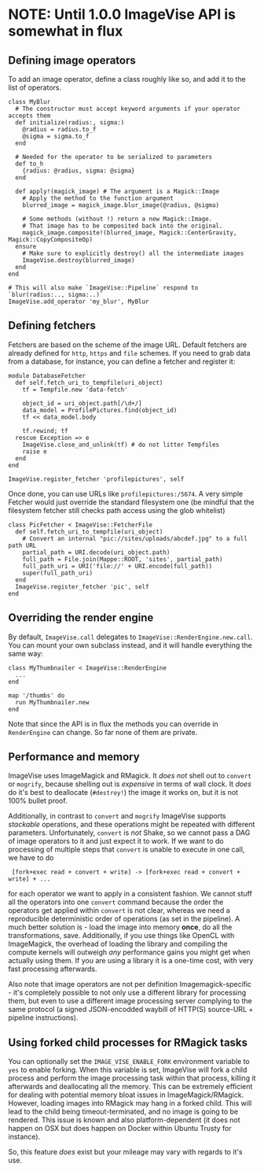 # NOTE: Until 1.0.0 ImageVise API is somewhat in flux

## Defining image operators

To add an image operator, define a class roughly like so, and add it to the list of operators.

    class MyBlur
      # The constructor must accept keyword arguments if your operator accepts them
      def initialize(radius:, sigma:)
        @radius = radius.to_f
        @sigma = sigma.to_f
      end
      
      # Needed for the operator to be serialized to parameters
      def to_h
        {radius: @radius, sigma: @sigma}
      end
      
      def apply!(magick_image) # The argument is a Magick::Image
        # Apply the method to the function argument
        blurred_image = magick_image.blur_image(@radius, @sigma)
        
        # Some methods (without !) return a new Magick::Image.
        # That image has to be composited back into the original.
        magick_image.composite!(blurred_image, Magick::CenterGravity, Magick::CopyCompositeOp)
      ensure
        # Make sure to explicitly destroy() all the intermediate images
        ImageVise.destroy(blurred_image)
      end
    end
    
    # This will also make `ImageVise::Pipeline` respond to `blur(radius:.., sigma:..)`
    ImageVise.add_operator 'my_blur', MyBlur

## Defining fetchers

Fetchers are based on the scheme of the image URL. Default fetchers are already defined for `http`, `https`
and `file` schemes. If you need to grab data from a database, for instance, you can define a fetcher and register
it:

    module DatabaseFetcher
      def self.fetch_uri_to_tempfile(uri_object)
        tf = Tempfile.new 'data-fetch'
        
        object_id = uri_object.path[/\d+/]
        data_model = ProfilePictures.find(object_id)
        tf << data_model.body
        
        tf.rewind; tf
      rescue Exception => e
        ImageVise.close_and_unlink(tf) # do not litter Tempfiles
        raise e
      end
    end
    
    ImageVise.register_fetcher 'profilepictures', self

Once done, you can use URLs like `profilepictures:/5674`. A very simple Fetcher would just
override the standard filesystem one (be mindful that the filesystem fetcher still checks
path access using the glob whitelist)

    class PicFetcher < ImageVise::FetcherFile
      def self.fetch_uri_to_tempfile(uri_object)
        # Convert an internal "pic://sites/uploads/abcdef.jpg" to a full path URL
        partial_path = URI.decode(uri_object.path)
        full_path = File.join(Mappe::ROOT, 'sites', partial_path)
        full_path_uri = URI('file://' + URI.encode(full_path))
        super(full_path_uri)
      end
      ImageVise.register_fetcher 'pic', self
    end

## Overriding the render engine

By default, `ImageVise.call` delegates to `ImageVise::RenderEngine.new.call`. You can mount your own subclass
instead, and it will handle everything the same way:

    class MyThumbnailer < ImageVise::RenderEngine
      ...
    end
    
    map '/thumbs' do
      run MyThumbnailer.new
    end

Note that since the API is in flux the methods you can override in `RenderEngine` can change.
So far none of them are private.

## Performance and memory

ImageVise uses ImageMagick and RMagick. It _does not_ shell out to `convert` or `mogrify`, because shelling out
is _expensive_ in terms of wall clock. It _does_ do it's best to deallocate (`#destroy!`) the image it works on,
but it is not 100% bullet proof.

Additionally, in contrast to `convert` and `mogrify` ImageVise supports _stackable_ operations, and these operations
might be repeated with different parameters. Unfortunately, `convert` is _not_ Shake, so we cannot pass a DAG of
image operators to it and just expect it to work. If we want to do processing of multiple steps that `convert` is
unable to execute in one call, we have to do

     [fork+exec read + convert + write] -> [fork+exec read + convert + write] + ...

for each operator we want to apply in a consistent fashion. We cannot stuff all the operators into one `convert`
command because the order the operators get applied within `convert` is not clear, whereas we need a reproducible
deterministic order of operations (as set in the pipeline). A much better solution is - load the image into memory
**once**, do all the transformations, save. Additionally, if you use things like OpenCL with ImageMagick, the overhead
of loading the library and compiling the compute kernels will outweigh _any_ performance gains you might get when
actually using them. If you are using a library it is a one-time cost, with very fast processing afterwards.

Also note that image operators are not per definition Imagemagick-specific - it's completely possible to not only use
a different library for processing them, but even to use a different image processing server complying to the
same protocol (a signed JSON-encodded waybill of HTTP(S) source-URL + pipeline instructions).

## Using forked child processes for RMagick tasks

You can optionally set the `IMAGE_VISE_ENABLE_FORK` environment variable to `yes` to enable forking. When this
variable is set, ImageVise will fork a child process and perform the image processing task within that process,
killing it afterwards and deallocating all the memory. This can be extremely efficient for dealing with potential
memory bloat issues in ImageMagick/RMagick. However, loading images into RMagick may hang in a forked child. This
will lead to the child being timeout-terminated, and no image is going to be rendered. This issue is known and
also platform-dependent (it does not happen on OSX but does happen on Docker within Ubuntu Trusty for instance).

So, this feature _does_ exist but your mileage may vary with regards to it's use.
